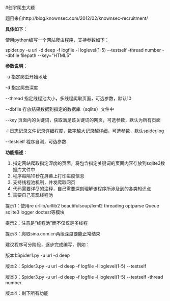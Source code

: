 #创宇爬虫大题

题目来自http://blog.knownsec.com/2012/02/knownsec-recruitment/

**具体如下**：

使用python编写一个网站爬虫程序，支持参数如下：

spider.py -u url -d deep -f logfile -l loglevel(1-5)  --testself -thread number --dbfile  filepath  --key=”HTML5”

**参数说明**：

-u          指定爬虫开始地址

-d          指定爬虫深度

--thread    指定线程池大小，多线程爬取页面，可选参数，默认10

--dbfile    存放结果数据到指定的数据库（sqlite）文件中

--key       页面内的关键词，获取满足该关键词的网页，可选参数，默认为所有页面

-l          日志记录文件记录详细程度，数字越大记录越详细，可选参数，默认spider.log

--testself  程序自测，可选参数

**功能描述**：
1. 指定网站爬取指定深度的页面，将包含指定关键词的页面内容存放到sqlite3数据库文件中
2. 程序每隔10秒在屏幕上打印进度信息
3. 支持线程池机制，并发爬取网页
4. 代码需要详尽的注释，自己需要深刻理解该程序所涉及到的各类知识点
5. 需要自己实现线程池
 
提示1：使用re  urllib/urllib2  beautifulsoup/lxml2  threading optparse Queue  sqlite3 logger  doctest等模块

提示2：注意是“线程池”而不仅仅是多线程

提示3：爬取sina.com.cn两级深度要能正常结束
 
建议程序可分阶段，逐步完成编写，例如：

版本1:Spider1.py -u url -d deep

版本2：Spider3.py -u url -d deep -f logfile -l loglevel(1-5)  --testself

版本3：Spider3.py -u url -d deep -f logfile -l loglevel(1-5)  --testself -thread number

版本4：剩下所有功能
 
